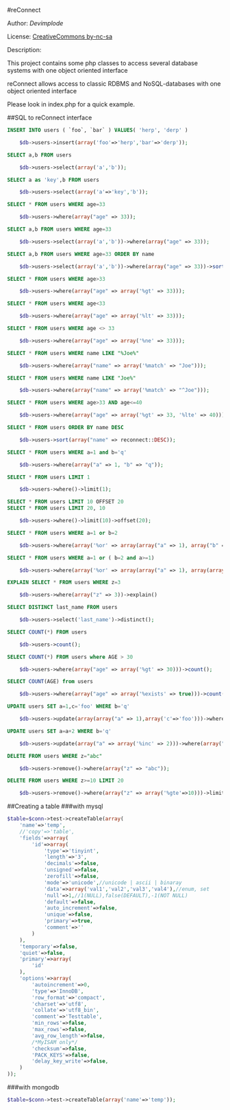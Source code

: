 #reConnect

Author: _Devimplode_

License: [CreativeCommons by-nc-sa](http://creativecommons.org/licenses/by-nc-sa/3.0/)

Description: 

This project contains some php classes to access several database systems with one object oriented interface

reConnect allows access to classic RDBMS and NoSQL-databases with one object oriented interface

Please look in index.php for a quick example.

##SQL to reConnect interface

```sql
INSERT INTO users ( `foo`, `bar` ) VALUES( 'herp', 'derp' )
```
```php
	$db->users->insert(array('foo'=>'herp','bar'=>'derp'));
```

```sql
SELECT a,b FROM users
```
```php
	$db->users->select(array('a','b'));
```
```sql
SELECT a as 'key',b FROM users
```
```php
	$db->users->select(array('a'=>'key','b'));
```
```sql
SELECT * FROM users WHERE age=33
```
```php
	$db->users->where(array("age" => 33));
```
```sql
SELECT a,b FROM users WHERE age=33
```
```php
	$db->users->select(array('a','b'))->where(array("age" => 33));
```
```sql
SELECT a,b FROM users WHERE age=33 ORDER BY name
```
```php
	$db->users->select(array('a','b'))->where(array("age" => 33))->sort(array("name"));
```
```sql
SELECT * FROM users WHERE age>33
```
```php
	$db->users->where(array("age" => array('%gt' => 33)));
```
```sql
SELECT * FROM users WHERE age<33
```
```php
	$db->users->where(array("age" => array('%lt' => 33)));
```
```sql
SELECT * FROM users WHERE age <> 33
```
```php
	$db->users->where(array("age" => array('%ne' => 33)));
```
```sql
SELECT * FROM users WHERE name LIKE "%Joe%"
```
```php
	$db->users->where(array("name" => array('%match' => "Joe")));
```
```sql
SELECT * FROM users WHERE name LIKE "Joe%"
```
```php
	$db->users->where(array("name" => array('%match' => "^Joe")));
```
```sql
SELECT * FROM users WHERE age>33 AND age<=40
```
```php
	$db->users->where(array("age" => array('%gt' => 33, '%lte' => 40)));
```
```sql
SELECT * FROM users ORDER BY name DESC
```
```php
	$db->users->sort(array("name" => reconnect::DESC));
```
```sql
SELECT * FROM users WHERE a=1 and b='q'
```
```php
	$db->users->where(array("a" => 1, "b" => "q"));
```
```sql
SELECT * FROM users LIMIT 1
```
```php
	$db->users->where()->limit(1);
```
```sql
SELECT * FROM users LIMIT 10 OFFSET 20
SELECT * FROM users LIMIT 20, 10
```
```php
	$db->users->where()->limit(10)->offset(20);
```
```sql
SELECT * FROM users WHERE a=1 or b=2
```
```php
	$db->users->where(array('%or' => array(array("a" => 1), array("b" => 2))));
```
```sql
SELECT * FROM users WHERE a=1 or ( b=2 and a>=1)
```
```php
	$db->users->where(array('%or' => array(array("a" => 1), array(array("b" => 2),array("a"=>array("$gte"=>1))))));
```

```sql
EXPLAIN SELECT * FROM users WHERE z=3
```
```php
	$db->users->where(array("z" => 3))->explain()
```
```sql
SELECT DISTINCT last_name FROM users
```
```php
	$db->users->select('last_name')->distinct();
```
```sql
SELECT COUNT(*) FROM users
```
```php
	$db->users->count();
```
```sql
SELECT COUNT(*) FROM users where AGE > 30
```
```php
	$db->users->where(array("age" => array('%gt' => 30)))->count();
```
```sql
SELECT COUNT(AGE) from users
```
```php
	$db->users->where(array("age" => array('%exists' => true)))->count();
```

```sql
UPDATE users SET a=1,c='foo' WHERE b='q'
```
```php
	$db->users->update(array(array("a" => 1),array('c'=>'foo')))->where(array("b" => "q"));
```
```sql
UPDATE users SET a=a+2 WHERE b='q'
```
```php
	$db->users->update(array("a" => array('%inc' => 2)))->where(array("b" => "q"));
```

```sql
DELETE FROM users WHERE z="abc"
```
```php
	$db->users->remove()->where(array("z" => "abc"));
```
```sql
DELETE FROM users WHERE z>=10 LIMIT 20
```
```php
	$db->users->remove()->where(array("z" => array('%gte'=>10)))->limit(20);
```


##Creating a table
###with mysql
```php
$table=$conn->test->createTable(array(
	'name'=>'temp',
	//'copy'=>'table',
	'fields'=>array(
		'id'=>array(
			'type'=>'tinyint',
			'length'=>'3',
			'decimals'=>false,
			'unsigned'=>false,
			'zerofill'=>false,
			'mode'=>'unicode',//unicode | ascii | binaray
			'data'=>array('val1','val2','val3','val4'),//enum, set
			'null'=>1,//1(NULL),false(DEFAULT),-1(NOT NULL)
			'default'=>false,
			'auto_increment'=>false,
			'unique'=>false,
			'primary'=>true,
			'comment'=>''
		)
	),
	'temporary'=>false,
	'quiet'=>false,
	'primary'=>array(
		'id'
	),
	'options'=>array(
		'autoincrement'=>0,
		'type'=>'InnoDB',
		'row_format'=>'compact',
		'charset'=>'utf8',
		'collate'=>'utf8_bin',
		'comment'=>'Testtable',
		'min_rows'=>false,
		'max_rows'=>false,
		'avg_row_length'=>false,
		/*MyISAM only*/
		'checksum'=>false,
		'PACK_KEYS'=>false,
		'delay_key_write'=>false,
	)
));
```
###with mongodb
```php
$table=$conn->test->createTable(array('name'=>'temp'));
```